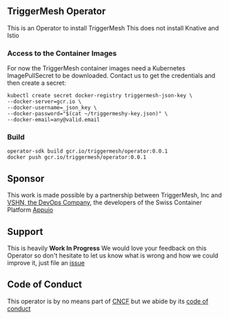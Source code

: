 ## TriggerMesh Operator

This is an Operator to install TriggerMesh
This does not install Knative and Istio

### Access to the Container Images

For now the TriggerMesh container images need a Kubernetes ImagePullSecret to be downloaded. Contact us to get the credentials and then create a secret:

```
kubectl create secret docker-registry triggermesh-json-key \
--docker-server=gcr.io \
--docker-username=_json_key \
--docker-password="$(cat ~/triggermeshy-key.json)" \
--docker-email=any@valid.email
```

### Build

```
operator-sdk build gcr.io/triggermesh/operator:0.0.1
docker push gcr.io/triggermesh/operator:0.0.1
```

## Sponsor

This work is made possible by a partnership between TriggerMesh, Inc and [VSHN, the DevOps Company](https://vshn.ch/en/), the developers of the Swiss Container Platform [Appuio](https://www.appuio.ch/) 

## Support

This is heavily **Work In Progress** We would love your feedback on this Operator so don't hesitate to let us know what is wrong and how we could improve it, just file an [issue](https://github.com/triggermesh/aktion/issues/new)

## Code of Conduct

This operator is by no means part of [CNCF](https://www.cncf.io/) but we abide by its [code of conduct](https://github.com/cncf/foundation/blob/master/code-of-conduct.md)


